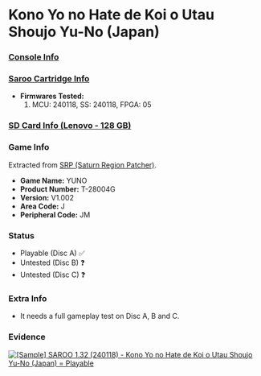 # Kono Yo no Hate de Koi o Utau Shoujo Yu-No (Japan)

### [Console Info](../../../../Info/Consoles/VA13/README.md)

### [Saroo Cartridge Info](../../../../Info/Cartridges/RetroGameParadiseStore/1.32F/README.md)

- <b>Firmwares Tested:</b>
  1. MCU: 240118, SS: 240118, FPGA: 05

### [SD Card Info (Lenovo - 128 GB)](../../../../Info/SdCards/Lenovo/128GB/README.md)

### Game Info

Extracted from [SRP (Saturn Region Patcher)](https://segaxtreme.net/resources/saturn-region-patcher.81/download).

- <b>Game Name:</b> YUNO
- <b>Product Number:</b> T-28004G
- <b>Version:</b> V1.002
- <b>Area Code:</b> J
- <b>Peripheral Code:</b> JM

### Status

- Playable (Disc A) :white_check_mark:
- Untested (Disc B) :question:
- Untested (Disc C) :question:

### Extra Info

- It needs a full gameplay test on Disc A, B and C.

### Evidence

[![[Sample] SAROO 1.32 (240118) - Kono Yo no Hate de Koi o Utau Shoujo Yu-No (Japan) = Playable](https://img.youtube.com/vi/YgbM9KPl2OE/0.jpg)](https://www.youtube.com/watch?v=YgbM9KPl2OE)
